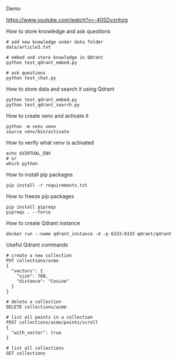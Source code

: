 
Demo

https://www.youtube.com/watch?v=-40SDvznhzg

How to store knowledge and ask questions

```
# add new knowledge under data folder
data/article3.txt

# embed and store knowledge in Qdrant
python test_qdrant_embed.py

# ask questions
python test_chat.py
```

How to store data and search it using Qdrant

```
python test_qdrant_embed.py
python test_qdrant_search.py
```

How to create venv and activate it

```
python -m venv venv
source venv/bin/activate
```

How to verify what venv is activated

```
echo $VIRTUAL_ENV
# or 
which python
```

How to install pip packages

```
pip install -r requirements.txt
```

How to freeze pip packages

```
pip install pipreqs
pipreqs . --force
```

How to create Qdrant instance

```
docker run --name qdrant_instance -d -p 6333:6333 qdrant/qdrant
```

Useful Qdrant commands

```
# create a new collection
PUT collections/acme
{
  "vectors": {
    "size": 768,
    "distance": "Cosine"
  }
}

# delete a collection
DELETE collections/acme

# list all points in a collection
POST collections/acme/points/scroll
{
  "with_vector": true
}

# list all collections
GET collections
```
